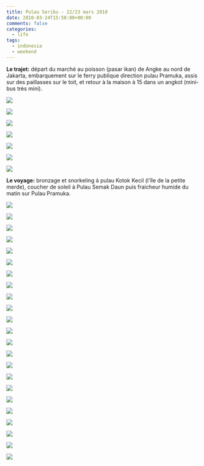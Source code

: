```yaml
---
title: Pulau Seribu - 22/23 mars 2010
date: 2010-03-24T15:58:00+00:00
comments: false
categories:
  - life
tags:
  - indonesia
  - weekend
---
```

**Le trajet:** départ du marché au poisson (pasar ikan) de Angke au nord de Jakarta, embarquement sur le ferry publique direction pulau Pramuka, assis sur des paillasses sur le toit, et retour à la maison à 15 dans un angkot (mini-bus très mini).

![](_media/pulau-seribu-22-23-mars-2010-GnkkxtInagChseiCEiEq/DSC_0077.jpg)

![](_media/pulau-seribu-22-23-mars-2010-GnkkxtInagChseiCEiEq/DSC_0081.jpg)

![](_media/pulau-seribu-22-23-mars-2010-GnkkxtInagChseiCEiEq/DSC_0084.jpg)

![](_media/pulau-seribu-22-23-mars-2010-GnkkxtInagChseiCEiEq/DSC_0780.jpg)

![](_media/pulau-seribu-22-23-mars-2010-GnkkxtInagChseiCEiEq/DSC_0800.jpg)

![](_media/pulau-seribu-22-23-mars-2010-GnkkxtInagChseiCEiEq/DSC_0801.jpg)

![](_media/pulau-seribu-22-23-mars-2010-GnkkxtInagChseiCEiEq/DSC_0808.jpg)

**Le voyage:** bronzage et snorkeling à pulau Kotok Kecil (l'île de la petite merde), coucher de soleil à Pulau Semak Daun puis fraicheur humide du matin sur Pulau Pramuka.

![](_media/pulau-seribu-22-23-mars-2010-VECe7te7cxVcPsOSAARW/DSC_0206.jpg)

![](_media/pulau-seribu-22-23-mars-2010-VECe7te7cxVcPsOSAARW/DSC_0231.jpg)

![](_media/pulau-seribu-22-23-mars-2010-VECe7te7cxVcPsOSAARW/DSC_0255.jpg)

![](_media/pulau-seribu-22-23-mars-2010-VECe7te7cxVcPsOSAARW/DSC_0293.jpg)

![](_media/pulau-seribu-22-23-mars-2010-VECe7te7cxVcPsOSAARW/DSC_0339.jpg)

![](_media/pulau-seribu-22-23-mars-2010-VECe7te7cxVcPsOSAARW/DSC_0373.jpg)

![](_media/pulau-seribu-22-23-mars-2010-VECe7te7cxVcPsOSAARW/DSC_0388.jpg)

![](_media/pulau-seribu-22-23-mars-2010-VECe7te7cxVcPsOSAARW/DSC_0392.jpg)

![](_media/pulau-seribu-22-23-mars-2010-VECe7te7cxVcPsOSAARW/DSC_0396.jpg)

![](_media/pulau-seribu-22-23-mars-2010-VECe7te7cxVcPsOSAARW/DSC_0397.jpg)

![](_media/pulau-seribu-22-23-mars-2010-VECe7te7cxVcPsOSAARW/DSC_0405.jpg)

![](_media/pulau-seribu-22-23-mars-2010-VECe7te7cxVcPsOSAARW/DSC_0410.jpg)

![](_media/pulau-seribu-22-23-mars-2010-VECe7te7cxVcPsOSAARW/DSC_0417.jpg)

![](_media/pulau-seribu-22-23-mars-2010-VECe7te7cxVcPsOSAARW/DSC_0486.jpg)

![](_media/pulau-seribu-22-23-mars-2010-VECe7te7cxVcPsOSAARW/DSC_0573.jpg)

![](_media/pulau-seribu-22-23-mars-2010-VECe7te7cxVcPsOSAARW/DSC_0577.jpg)

![](_media/pulau-seribu-22-23-mars-2010-VECe7te7cxVcPsOSAARW/DSC_0592.jpg)

![](_media/pulau-seribu-22-23-mars-2010-VECe7te7cxVcPsOSAARW/DSC_0612.jpg)

![](_media/pulau-seribu-22-23-mars-2010-VECe7te7cxVcPsOSAARW/DSC_0664.jpg)

![](_media/pulau-seribu-22-23-mars-2010-VECe7te7cxVcPsOSAARW/DSC_0674.jpg)

![](_media/pulau-seribu-22-23-mars-2010-VECe7te7cxVcPsOSAARW/DSC_0678.jpg)

![](_media/pulau-seribu-22-23-mars-2010-VECe7te7cxVcPsOSAARW/DSC_0712.jpg)

![](_media/pulau-seribu-22-23-mars-2010-VECe7te7cxVcPsOSAARW/DSC_0713.jpg)
